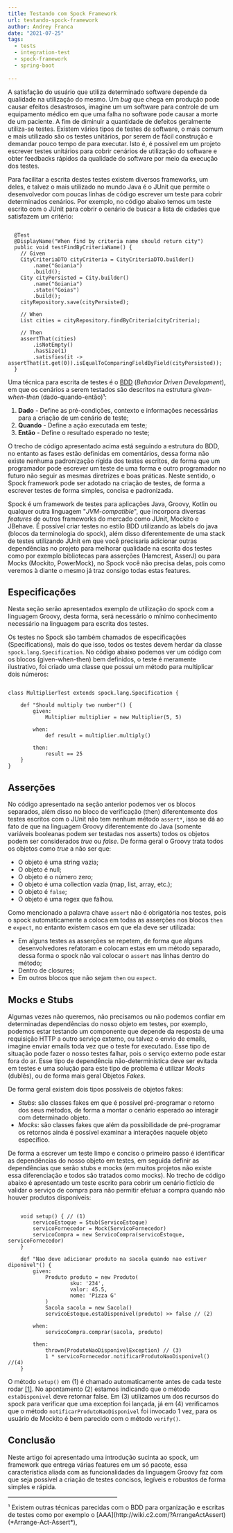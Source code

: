 ```yaml
---
title: Testando com Spock Framework
url: testando-spock-framework
author: Andrey Franca
date: "2021-07-25"
tags:
  - tests
  - integration-test
  - spock-framework
  - spring-boot
 
---
```


A satisfação do usuário que utiliza determinado software depende da qualidade na utilização do mesmo. Um *bug* que chega em produção pode causar efeitos desastrosos, imagine um um software para controle de um equipamento médico em que uma falha no software pode causar a morte de um paciente. A fim de diminuir a quantidade de defeitos geralmente utiliza-se testes. Existem vários tipos de testes de software, o mais comum e mais utilizado são os testes unitários, por serem de fácil construção e demandar pouco tempo de para executar. Isto é, é possível em um projeto escrever testes unitários para cobrir cenários de utilização do software e obter feedbacks rápidos da qualidade do software por meio da execução dos testes.

Para facilitar a escrita destes testes existem diversos frameworks, um deles, e talvez o mais utilizado no mundo Java é o JUnit que permite o desenvolvedor com poucas linhas de código escrever um teste para cobrir determinados cenários. Por exemplo, no código abaixo temos um teste escrito com o JUnit para cobrir o cenário de buscar a lista de cidades que satisfazem um critério:

<pre><code class="language-java">
  @Test
  @DisplayName("When find by criteria name should return city")
  public void testFindByCriteriaName() {
    // Given
    CityCriteriaDTO cityCriteria = CityCriteriaDTO.builder()
        .name("Goiania")
        .build();
    City cityPersisted = City.builder()
        .name("Goiania")
        .state("Goias")
        .build();
    cityRepository.save(cityPersisted);
    
    // When
    List<City> cities = cityRepository.findByCriteria(cityCriteria);
    
    // Then
    assertThat(cities)
        .isNotEmpty()
        .hasSize(1)
        .satisfies(it -> assertThat(it.get(0)).isEqualToComparingFieldByField(cityPersisted));
  }
</code></pre>

Uma técnica para escrita de testes é o [BDD](https://pt.wikipedia.org/wiki/Behavior_Driven_Development) (*Behavior Driven Development*), em que os cenários a serem testados são descritos na estrutura *given-when-then* (dado-quando-então)¹:

1. **Dado** - Define as pré-condições, contexto e informações necessárias para a criação de um cenário de teste;
2. **Quando** - Define a ação executada em teste;
3. **Então** - Define o resultado esperado no teste;

O trecho de código apresentado acima está seguindo a estrutura do BDD, no entanto as fases estão definidas em comentários, dessa forma não existe nenhuma padronização rígida dos testes escritos, de forma que um programador pode escrever um teste de uma forma e outro programador no futuro não seguir as mesmas diretrizes e boas práticas. Neste sentido, o Spock framework pode ser adotado na criação de testes, de forma a escrever testes de forma simples, concisa e padronizada.

Spock é um framework de testes para aplicações Java, Groovy, Kotlin ou qualquer outra linguagem "*JVM-compatible*", que incorpora diversas *features* de outros frameworks do mercado como JUnit, Mockito e JBehave. É possível criar testes no estilo BDD utilizando as labels do java (blocos da terminologia do spock), além disso diferentemente de uma stack de testes utilizando JUnit em que você precisaria adicionar outras dependências no projeto para melhorar qualidade na escrita dos testes como por exemplo bibliotecas para asserções (Hamcrest, AsserJ) ou para Mocks (Mockito, PowerMock), no Spock você não precisa delas, pois como veremos à diante o mesmo já traz consigo todas estas features.

## Especificações
Nesta seção serão apresentados exemplo de utilização do spock com a linguagem Groovy, desta forma, será necessário o mínimo conhecimento necessário na linguagem para escrita dos testes.

Os testes no Spock são também chamados de especificações (Specifications), mais do que isso, todos os testes devem herdar da classe `spock.lang.Specification`. No código abaixo podemos ver um código com os blocos (given-when-then) bem definidos, o teste é meramente ilustrativo, foi criado uma classe que possui um método para multiplicar dois números:

<pre><code class="language-java">
class MultiplierTest extends spock.lang.Specification {

    def "Should multiply two number"() {
        given:
            Multiplier multiplier = new Multiplier(5, 5)

        when:
            def result = multiplier.multiply()

        then:
            result == 25
    }
}
</code></pre>

## Asserções

No código apresentado na seção anterior podemos ver os blocos separados, além disso no bloco de verificação (then) diferentemente dos testes escritos com o JUnit não tem nenhum método `assert*`, isso se dá ao fato de que na linguagem Groovy diferentemente do Java (somente variáveis booleanas podem ser testadas nos asserts) todos os objetos podem ser considerados *true* ou *false*. De forma geral o Groovy trata todos os objetos como *true* a não ser que:

* O objeto é uma string vazia;
* O objeto é null;
* O objeto é o número zero;
* O objeto é uma collection vazia (map, list, array, etc.);
* O objeto é `false`; 
* O objeto é uma regex que falhou.

Como mencionado a palavra chave `assert` não é obrigatória nos testes, pois o spock automaticamente a coloca em todas as asserções nos blocos `then` e `expect`, no entanto existem casos em que ela deve ser utilizada:

* Em alguns testes as asserções se repetem, de forma que alguns desenvolvedores refatoram e colocam estas em um método separado, dessa forma o spock não vai colocar o `assert` nas linhas dentro do método;
* Dentro de closures;
* Em outros blocos que não sejam `then` ou `expect`.

## Mocks e Stubs
Algumas vezes não queremos, não precisamos ou não podemos confiar em determinadas dependências do nosso objeto em testes, por exemplo, podemos estar testando um componente que depende da resposta de uma requisição HTTP a outro serviço externo, ou talvez o envio de emails, imagine enviar emails toda vez que o teste for executado. Esse tipo de situação pode fazer o nosso testes falhar, pois o serviço externo pode estar fora do ar. Esse tipo de dependência não-determinística deve ser evitada em testes e uma solução para este tipo de problema é utilizar *Mocks* (dublês), ou de forma mais geral Objetos *Fakes*.

De forma geral existem dois tipos possíveis de objetos fakes:

* *Stubs*: são classes fakes em que é possível pré-programar o retorno dos seus métodos, de forma a montar o cenário esperado ao interagir com determinado objeto.
* *Mocks*: são classes fakes que além da possibilidade de pré-programar os retornos ainda é possível examinar a interações naquele objeto específico.

De forma a escrever um teste limpo e conciso o primeiro passo é identificar as dependências do nosso objeto em testes, em seguida definir as dependências que serão stubs e mocks (em muitos projetos não existe essa diferenciação e todos são tratados como mocks). No trecho de código abaixo é apresentado um teste escrito para cobrir um cenário fictício de validar o serviço de compra para não permitir efetuar a compra quando não houver produtos disponíveis: 

<pre><code class="language-java">
    void setup() { // (1)
        servicoEstoque = Stub(ServicoEstoque)
        servicoFornecedor = Mock(ServicoFornecedor)
        servicoCompra = new ServicoCompra(servicoEstoque, servicoFornecedor)
    }

    def "Nao deve adicionar produto na sacola quando nao estiver diponivel"() {
        given:
            Produto produto = new Produto(
                    sku: '234', 
                    valor: 45.5,
                    nome: 'Pizza G'
            )
            Sacola sacola = new Sacola()
            servicoEstoque.estaDisponivel(produto) >> false // (2)

        when:
            servicoCompra.comprar(sacola, produto)

        then:
            thrown(ProdutoNaoDisponivelException) // (3)
            1 * servicoFornecedor.notificarProdutoNaoDisponivel() //(4)
    }
</code></pre>


O método `setup()` em (1) é chamado automaticamente antes de cada teste rodar [[1]](https://spockframework.org/spock/docs/1.0/spock_primer.html#_fixture_methods). No apontamento (2) estamos indicando que o método `estaDisponivel` deve retornar false. Em (3) utilizamos um dos recursos do spock para verificar que uma exception foi lançada, já em (4) verificamos que o método `notificarProdutoNaoDisponivel` foi invocado 1 vez, para os usuário de Mockito é bem parecido com o método `verify()`.

## Conclusão

Neste artigo foi apresentado uma introdução sucinta ao spock, um framework que entrega várias features em um só pacote, essa característica aliada com as funcionalidades da linguagem Groovy faz com que seja possível a criação de testes concisos, legíveis e robustos de forma simples e rápida.

<hr style="border-top: 1px solid gray; width:50%">
¹ Existem outras técnicas parecidas com o BDD para organização e escritas de testes como por exemplo o [AAA](http://wiki.c2.com/?ArrangeActAssert) (*Arrange-Act-Assert*),